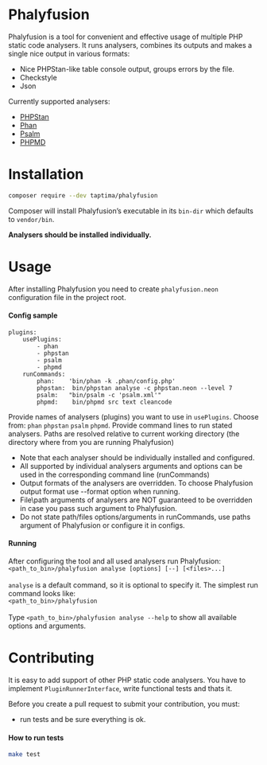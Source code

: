 # Phalyfusion

Phalyfusion is a tool for convenient and effective usage of multiple PHP static code analysers.
It runs analysers, combines its outputs and makes a single nice output in various formats:
  - Nice PHPStan-like table console output, groups errors by the file.
  - Checkstyle
  - Json
 

Currently supported analysers:
  - [PHPStan]
  - [Phan]
  - [Psalm]
  - [PHPMD]

# Installation
```sh
composer require --dev taptima/phalyfusion
```
Composer will install Phalyfusion’s executable in its ```bin-dir``` which defaults to ```vendor/bin```.

**Analysers should be installed individually.**

# Usage
After installing Phalyfusion you need to create `phalyfusion.neon` configuration file in the project root. 
#### Config sample
```
plugins:
    usePlugins:
        - phan
        - phpstan
        - psalm
        - phpmd
    runCommands:
        phan:    'bin/phan -k .phan/config.php'
        phpstan:  bin/phpstan analyse -c phpstan.neon --level 7
        psalm:   "bin/psalm -c 'psalm.xml'"
        phpmd:    bin/phpmd src text cleancode
```
Provide names of analysers (plugins) you want to use in `usePlugins`. Choose from: `phan` `phpstan` `psalm` `phpmd`.
Provide command lines to run stated analysers. Paths are resolved relative to current working directory (the directory where from you are running Phalyfusion)

- Note that each analyser should be individually installed and configured.
- All supported by individual analysers arguments and options can be used in the corresponding command line (runCommands)
- Output formats of the analysers are overridden. To choose Phalyfusion output format use --format option when running.
- File\path arguments of analysers are NOT guaranteed to be overridden in case you pass such argument to Phalyfusion.
- Do not state path/files options/arguments in runCommands, use paths argument of Phalyfusion or configure it in configs.
#### Running
After configuring the tool and all used analysers run Phalyfusion:
<br>
`<path_to_bin>/phalyfusion analyse [options] [--] [<files>...]`
<br><br>
`analyse` is a default command, so it is optional to specify it. The simplest run command looks like:
<br>`<path_to_bin>/phalyfusion`
<br><br>
Type `<path_to_bin>/phalyfusion analyse --help` to show all available options and arguments.

# Contributing
It is easy to add support of other PHP static code analysers. 
You have to implement `PluginRunnerInterface`, write functional tests and thats it.

Before you create a pull request to submit your contribution, you must:
 - run tests and be sure everything is ok.

#### How to run tests

```bash
make test
```
[//]: # (These are reference links used in the body of this note and get stripped out when the markdown processor does its job. There is no need to format nicely because it shouldn't be seen. Thanks SO - http://stackoverflow.com/questions/4823468/store-comments-in-markdown-syntax)

  [PHPStan]: https://github.com/phpstan/phpstan
  [Phan]: https://github.com/phan/phan
  [Psalm]: https://github.com/vimeo/psalm
  [PHPMD]: https://github.com/phpmd/phpmd
